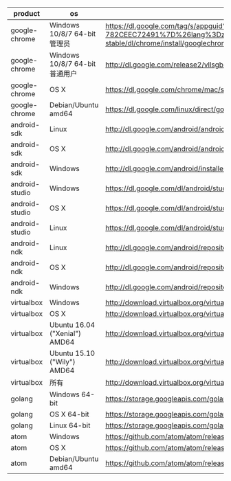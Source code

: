 product | os | uri | filename
--------|----|-----|---------
google-chrome | Windows 10/8/7 64-bit管理员 | https://dl.google.com/tag/s/appguid%3D%7B8A69D345-D564-463C-AFF1-A69D9E530F96%7D%26iid%3D%7BBF9FDEDC-1F3F-E462-F6B4-782CEEC72491%7D%26lang%3Dzh-CN%26browser%3D4%26usagestats%3D1%26appname%3DGoogle%2520Chrome%26needsadmin%3Dprefers%26ap%3Dx64-stable/dl/chrome/install/googlechromestandaloneenterprise64.msi | chrome/win/55.0.2883.75_googlechromestandaloneenterprise64.msi
google-chrome | Windows 10/8/7 64-bit普通用户 | http://dl.google.com/release2/vllsgbu5dpgyjmk8asiyozmqf97zwlfqwz8lbdozvfzsmg4kf3a7d164wd47jiyapyh7r349khowbfgxdiwr3aluxcb30eap62m/55.0.2883.75_chrome_installer.exe | chrome/win/55.0.2883.75_chrome_installer.exe
google-chrome | OS X | https://dl.google.com/chrome/mac/stable/GGRO/googlechrome.dmg | chrome/mac/55.0.2883.75_googlechrome.dmg
google-chrome | Debian/Ubuntu amd64 | https://dl.google.com/linux/direct/google-chrome-stable_current_amd64.deb | chrome/linux/55.0.2883.75_google-chrome-stable_current_amd64.deb
android-sdk | Linux | http://dl.google.com/android/android-sdk_r24.4.1-linux.tgz |
android-sdk | OS X | http://dl.google.com/android/android-sdk_r24.4.1-macosx.zip |
android-sdk | Windows | http://dl.google.com/android/installer_r24.4.1-windows.exe | /dev/null
android-studio | Windows | https://dl.google.com/dl/android/studio/install/2.2.0.12/android-studio-ide-145.3276617-windows.exe | /dev/null
android-studio | OS X | https://dl.google.com/dl/android/studio/install/2.2.0.12/android-studio-ide-145.3276617-mac.dmg |
android-studio | Linux | https://dl.google.com/dl/android/studio/ide-zips/2.2.0.12/android-studio-ide-145.3276617-linux.zip |
android-ndk | Linux | http://dl.google.com/android/repository/android-mdk-r12b-linux-x86_64.zip |
android-ndk | OS X | http://dl.google.com/android/repository/android-mdk-r12b-darwin-x86_64.zip |
android-ndk | Windows | http://dl.google.com/android/repository/android-mdk-r12b-windows-x86_64.zip |
virtualbox | Windows | http://download.virtualbox.org/virtualbox/5.1.4/VirtualBox-5.1.4-110228-Win.exe |
virtualbox | OS X | http://download.virtualbox.org/virtualbox/5.1.4/VirtualBox-5.1.4-110228-OSX.dmg |
virtualbox | Ubuntu 16.04 ("Xenial") AMD64 | http://download.virtualbox.org/virtualbox/5.1.4/virtualbox-5.1_5.1.4-110228~Ubuntu~xenial_amd64.deb | virtualbox/5.1.4/virtualbox-5.1_5.1.4-110228-Ubuntu-xenial_amd64.deb
virtualbox | Ubuntu 15.10 ("Wily") AMD64 | http://download.virtualbox.org/virtualbox/5.1.4/virtualbox-5.1_5.1.4-110228~Ubuntu~wily_amd64.deb | virtualbox/5.1.4/virtualbox-5.1_5.1.4-110228-Ubuntu-wily_amd64.deb
virtualbox | 所有 | http://download.virtualbox.org/virtualbox/5.1.4/Oracle_VM_VirtualBox_Extension_Pack-5.1.4-110228.vbox-extpack |
golang | Windows 64-bit | https://storage.googleapis.com/golang/go1.7.1.windows-amd64.msi |
golang | OS X 64-bit | https://storage.googleapis.com/golang/go1.7.1.darwin-amd64.pkg |
golang | Linux 64-bit | https://storage.googleapis.com/golang/go1.7.1.linux-amd64.tar.gz |
atom | Windows | https://github.com/atom/atom/releases/download/v1.12.5/AtomSetup.exe | atom/atom-windows-1.12.5.exe
atom | OS X | https://github.com/atom/atom/releases/download/v1.12.5/atom-mac.zip | atom/atom-mac-1.12.5.zip
atom | Debian/Ubuntu amd64 | https://github.com/atom/atom/releases/download/v1.12.5/atom-amd64.deb | atom/atom-amd64-1.12.5.deb
